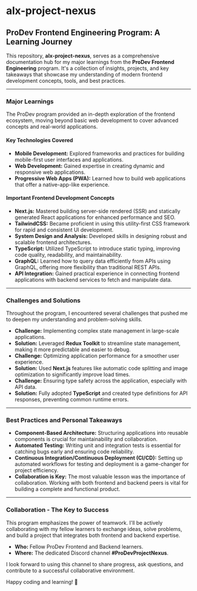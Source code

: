 # alx-project-nexus

## ProDev Frontend Engineering Program: A Learning Journey

This repository, **alx-project-nexus**, serves as a comprehensive documentation hub for my major learnings from the **ProDev Frontend Engineering** program. It's a collection of insights, projects, and key takeaways that showcase my understanding of modern frontend development concepts, tools, and best practices.

---

### Major Learnings

The ProDev program provided an in-depth exploration of the frontend ecosystem, moving beyond basic web development to cover advanced concepts and real-world applications.

#### Key Technologies Covered

* **Mobile Development:** Explored frameworks and practices for building mobile-first user interfaces and applications.
* **Web Development:** Gained expertise in creating dynamic and responsive web applications.
* **Progressive Web Apps (PWA):** Learned how to build web applications that offer a native-app-like experience.

#### Important Frontend Development Concepts

* **Next.js:** Mastered building server-side rendered (SSR) and statically generated React applications for enhanced performance and SEO.
* **TailwindCSS:** Became proficient in using this utility-first CSS framework for rapid and consistent UI development.
* **System Design and Analysis:** Developed skills in designing robust and scalable frontend architectures.
* **TypeScript:** Utilized TypeScript to introduce static typing, improving code quality, readability, and maintainability.
* **GraphQL:** Learned how to query data efficiently from APIs using GraphQL, offering more flexibility than traditional REST APIs.
* **API Integration:** Gained practical experience in connecting frontend applications with backend services to fetch and manipulate data.

---

### Challenges and Solutions

Throughout the program, I encountered several challenges that pushed me to deepen my understanding and problem-solving skills.

* **Challenge:** Implementing complex state management in large-scale applications.
* **Solution:** Leveraged **Redux Toolkit** to streamline state management, making it more predictable and easier to debug.
* **Challenge:** Optimizing application performance for a smoother user experience.
* **Solution:** Used **Next.js** features like automatic code splitting and image optimization to significantly improve load times.
* **Challenge:** Ensuring type safety across the application, especially with API data.
* **Solution:** Fully adopted **TypeScript** and created type definitions for API responses, preventing common runtime errors.

---

### Best Practices and Personal Takeaways

* **Component-Based Architecture:** Structuring applications into reusable components is crucial for maintainability and collaboration.
* **Automated Testing:** Writing unit and integration tests is essential for catching bugs early and ensuring code reliability.
* **Continuous Integration/Continuous Deployment (CI/CD):** Setting up automated workflows for testing and deployment is a game-changer for project efficiency.
* **Collaboration is Key:** The most valuable lesson was the importance of collaboration. Working with both frontend and backend peers is vital for building a complete and functional product.

---

### Collaboration - The Key to Success

This program emphasizes the power of teamwork. I'll be actively collaborating with my fellow learners to exchange ideas, solve problems, and build a project that integrates both frontend and backend expertise.

* **Who:** Fellow ProDev Frontend and Backend learners.
* **Where:** The dedicated Discord channel **#ProDevProjectNexus**.

I look forward to using this channel to share progress, ask questions, and contribute to a successful collaborative environment.

Happy coding and learning! 🚀
